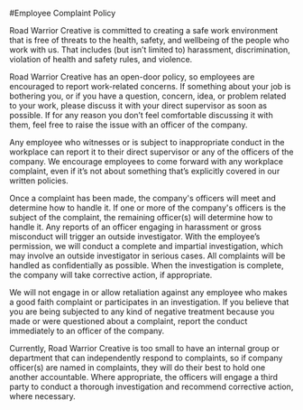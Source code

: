 #Employee Complaint Policy

Road Warrior Creative is committed to creating a safe work environment that is free of threats to the health, safety, and wellbeing of the people who work with us. That includes (but isn’t limited to) harassment, discrimination, violation of health and safety rules, and violence.

Road Warrior Creative has an open-door policy, so employees are encouraged to report work-related concerns. If something about your job is bothering you, or if you have a question, concern, idea, or problem related to your work, please discuss it with your direct supervisor as soon as possible. If for any reason you don’t feel comfortable discussing it with them, feel free to raise the issue with an officer of the company.

Any employee who witnesses or is subject to inappropriate conduct in the workplace can report it to their direct supervisor or any of the officers of the company. We encourage employees to come forward with any workplace complaint, even if it’s not about something that’s explicitly covered in our written policies.

Once a complaint has been made, the company's officers will meet and determine how to handle it. If one or more of the company's officers is the subject of the complaint, the remaining officer(s) will determine how to handle it. Any reports of an officer engaging in harassment or gross misconduct will trigger an outside investigator. With the employee’s permission, we will conduct a complete and impartial investigation, which may involve an outside investigator in serious cases. All complaints will be handled as confidentially as possible. When the investigation is complete, the company will take corrective action, if appropriate.

We will not engage in or allow retaliation against any employee who makes a good faith complaint or participates in an investigation. If you believe that you are being subjected to any kind of negative treatment because you made or were questioned about a complaint, report the conduct immediately to an officer of the company.

Currently, Road Warrior Creative is too small to have an internal group or department that can independently respond to complaints, so if company officer(s) are named in complaints, they will do their best to hold one another accountable. Where appropriate, the officers will engage a third party to conduct a thorough investigation and recommend corrective action, where necessary.